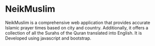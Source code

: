 # NeikMuslim
NeikMuslim is a comprehensive web application that provides accurate Islamic prayer times based on city and country. Additionally, it offers a collection of all the Surahs of the Quran translated into English. It is Developed using javascript and bootstrap.
